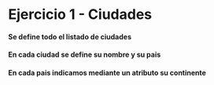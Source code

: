 # Ejercicio 1 - Ciudades 

#### Se define todo el listado de ciudades 
#### En cada ciudad se define su nombre y su pais
#### En cada pais indicamos mediante un atributo su continente